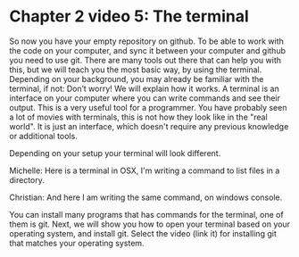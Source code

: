 # Chapter 2 video 5: The terminal
So now you have your empty repository on github. To be able to work with the code on your computer, and sync it between your computer and github you need to use git. There are many tools out there that can help you with this, but we will teach you the most basic way, by using the terminal. Depending on your background, you may already be familiar with the terminal, if not: Don’t worry! We will explain how it works. A terminal is an interface on your computer where you can write commands and see their output. This is a very useful tool for a programmer. You have probably seen a lot of movies with terminals, this is not how they look like in the "real world". It is just an interface, which doesn't require any previous knowledge or additional tools. 


Depending on your setup your terminal will look different. 

Michelle: Here is a terminal in OSX, I'm writing a command to list files in a directory. 

Christian: And here I am writing the same command, on windows console.


You can install many programs that has commands for the terminal, one of them is git. Next, we will show you how to open your terminal based on your operating system, and install git. Select the video (link it) for installing git that matches your operating system.
